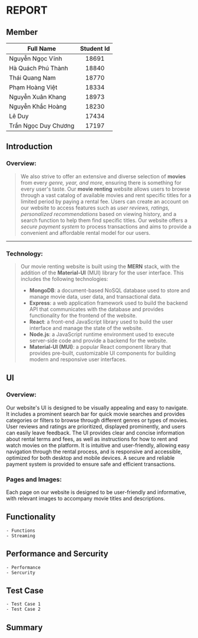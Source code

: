# REPORT
## Member
| Full Name  | Student Id |
| ---------  | :---: |
| Nguyễn Ngọc Vĩnh  | 18691 |
| Hà Quách Phú Thành | 18840 |
| Thái Quang Nam | 18770 |
| Phạm Hoàng Việt | 18334 |
| Nguyễn Xuân Khang | 18973 |
| Nguyễn Khắc Hoàng | 18230 |
| Lê Duy | 17434 |
| Trần Ngọc Duy Chương | 17197 |

## Introduction
### Overview:
>We also strive to offer an extensive and diverse selection of **movies** from every *genre, year, and more*, ensuring there is something for every user's taste. Our **movie renting** website allows users to browse through a vast catalog of available movies and rent specific titles for a limited period by paying a rental fee. Users can create an account on our website to access features such as *user reviews, ratings, personalized recommendations* based on viewing history, and a search function to help them find specific titles. Our website offers a *secure payment system* to process transactions and aims to provide a convenient and affordable rental model for our users.  
***
### Technology:
>Our movie renting website is built using the **MERN** stack, with the addition of the **Material-UI** (MUI) library for the user interface. This includes the following technologies:
>- **MongoDB**: a document-based NoSQL database used to store and manage movie data, user data, and transactional data.
>- **Express**: a web application framework used to build the backend API that communicates with the database and provides functionality for the frontend of the website.
>- **React**: a front-end JavaScript library used to build the user interface and manage the state of the website.
>- **Node.js**: a JavaScript runtime environment used to execute server-side code and provide a backend for the website.
>- **Material-UI (MUI)**: a popular React component library that provides pre-built, customizable UI components for building modern and responsive user interfaces.


## UI
### Overview:
Our website's UI is designed to be visually appealing and easy to navigate. It includes a prominent search bar for quick movie searches and provides categories or filters to browse through different genres or types of movies. User reviews and ratings are prioritized, displayed prominently, and users can easily leave feedback. The UI provides clear and concise information about rental terms and fees, as well as instructions for how to rent and watch movies on the platform. It is intuitive and user-friendly, allowing easy navigation through the rental process, and is responsive and accessible, optimized for both desktop and mobile devices. A secure and reliable payment system is provided to ensure safe and efficient transactions.

### Pages and Images:
Each page on our website is designed to be user-friendly and informative, with relevant images to accompany movie titles and descriptions.


## Functionality
    - Functions
    - Streaming

## Performance and Sercurity
    - Performance
    - Sercurity

## Test Case
    - Test Case 1
    - Test Case 2
  
## Summary